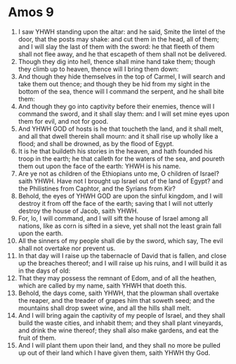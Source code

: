 ﻿# Amos 9
1. I saw YHWH standing upon the altar: and he said, Smite the lintel of the door, that the posts may shake: and cut them in the head, all of them; and I will slay the last of them with the sword: he that fleeth of them shall not flee away, and he that escapeth of them shall not be delivered. 
2. Though they dig into hell, thence shall mine hand take them; though they climb up to heaven, thence will I bring them down: 
3. And though they hide themselves in the top of Carmel, I will search and take them out thence; and though they be hid from my sight in the bottom of the sea, thence will I command the serpent, and he shall bite them: 
4. And though they go into captivity before their enemies, thence will I command the sword, and it shall slay them: and I will set mine eyes upon them for evil, and not for good. 
5. And YHWH GOD of hosts is he that toucheth the land, and it shall melt, and all that dwell therein shall mourn: and it shall rise up wholly like a flood; and shall be drowned, as by the flood of Egypt. 
6. It is he that buildeth his stories in the heaven, and hath founded his troop in the earth; he that calleth for the waters of the sea, and poureth them out upon the face of the earth: YHWH is his name. 
7. Are ye not as children of the Ethiopians unto me, O children of Israel? saith YHWH. Have not I brought up Israel out of the land of Egypt? and the Philistines from Caphtor, and the Syrians from Kir? 
8. Behold, the eyes of YHWH GOD are upon the sinful kingdom, and I will destroy it from off the face of the earth; saving that I will not utterly destroy the house of Jacob, saith YHWH. 
9. For, lo, I will command, and I will sift the house of Israel among all nations, like as corn is sifted in a sieve, yet shall not the least grain fall upon the earth. 
10. All the sinners of my people shall die by the sword, which say, The evil shall not overtake nor prevent us. 
11.  In that day will I raise up the tabernacle of David that is fallen, and close up the breaches thereof; and I will raise up his ruins, and I will build it as in the days of old: 
12. That they may possess the remnant of Edom, and of all the heathen, which are called by my name, saith YHWH that doeth this. 
13. Behold, the days come, saith YHWH, that the plowman shall overtake the reaper, and the treader of grapes him that soweth seed; and the mountains shall drop sweet wine, and all the hills shall melt. 
14. And I will bring again the captivity of my people of Israel, and they shall build the waste cities, and inhabit them; and they shall plant vineyards, and drink the wine thereof; they shall also make gardens, and eat the fruit of them. 
15. And I will plant them upon their land, and they shall no more be pulled up out of their land which I have given them, saith YHWH thy God. 
